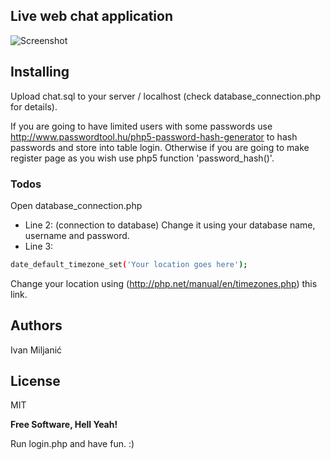 ## Live web chat application


![Screenshot](https://raw.githubusercontent.com/diamond95/LiveChat/master/2.png)

## Installing

Upload chat.sql to your server / localhost (check database_connection.php for details).

If you are going to have limited users with some passwords use http://www.passwordtool.hu/php5-password-hash-generator to hash passwords and store into table login.
Otherwise if you are going to make register page as you wish use php5 function 'password_hash()'.

### Todos

Open database_connection.php 
 - Line 2: (connection to database)
Change it using your database name, username and password. 
 - Line 3: 
```sh
date_default_timezone_set('Your location goes here');
```
Change your location using (http://php.net/manual/en/timezones.php) this link. 


## Authors
Ivan Miljanić

License
----

MIT


**Free Software, Hell Yeah!**

Run login.php and have fun. :) 

